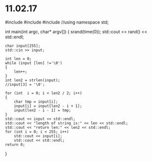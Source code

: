 # 11.02.17
#include <iostream>
#include <ctime>
#include <cstdlib>
//using namespace std;

int main(int argc, char* argv[])
{
	srand(time(0));
	std::cout << rand() << std::endl;
	
	char input[255];
	std::cin >> input;

	int len = 0;
	while (input [len] !='\0')
	{
		len++;
	}
	int len2 = strlen(input);
	//input[3] = '\0';

	for (int  i = 0; i < len2 / 2; i++)
	{
		char tmp = input[i];
		input[i] = input[len2 - i + 1];
		input[len2 - i - 1] = tmp;
	}
	std::cout << input << std::endl;
	std::cout << "length of string is:" << len << std::endl;
	std::cout << "return len:" << len2 << std::endl;
	for (int i = 0; i < 255; i++)
		std::cout << input[i];
		std::cout << std::endl;
	return 0;	
}

